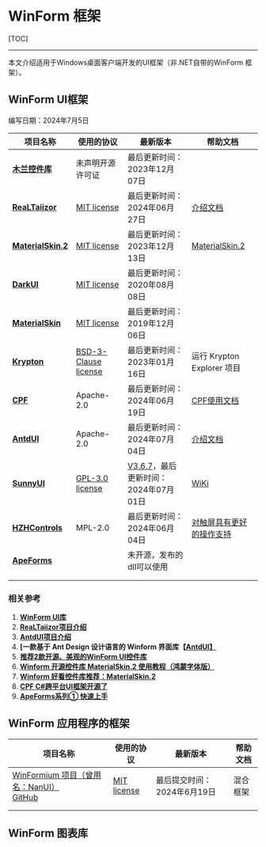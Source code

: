 # WinForm 框架

[TOC]

----

本文介绍适用于Windows桌面客户端开发的UI框架（非.NET自带的WinForm 框架）。

## WinForm UI框架

编写日期：2024年7月5日



| 项目名称                                                     | 使用的协议                                                   | 最新版本                                                     | 帮助文档                                                     |
| ------------------------------------------------------------ | ------------------------------------------------------------ | ------------------------------------------------------------ | ------------------------------------------------------------ |
| [**木兰控件库**](https://gitee.com/tlmbem/hml-develop)       | 未声明开源许可证                                             | 最后更新时间：2023年12月07日                                 |                                                              |
| **[ReaLTaiizor](https://github.com/Taiizor/ReaLTaiizor)**    | [MIT license](https://github.com/Taiizor/ReaLTaiizor#MIT-1-ov-file) | 最后更新时间：2024年06月27日                                 | [介绍文档](https://mp.weixin.qq.com/s/M7gK2krkZ_PoTiRRR_7nDw) |
| **[MaterialSkin.2](https://github.com/PixelKiwi/MaterialSkin)** | [MIT license](https://github.com/PixelKiwi/MaterialSkin#MIT-1-ov-file) | 最后更新时间：2023年12月13日                                 | [MaterialSkin.2](https://www.cnblogs.com/kanoakliu/p/17512479.html) |
| **[DarkUI](https://github.com/RobinPerris/DarkUI)**          | [MIT license](https://github.com/RobinPerris/DarkUI#MIT-1-ov-file) | 最后更新时间：2020年08月08日                                 |                                                              |
| [**MaterialSkin**](https://github.com/IgnaceMaes/MaterialSkin) | [MIT license](https://github.com/IgnaceMaes/MaterialSkin#MIT-1-ov-file) | 最后更新时间：2019年12月06日                                 |                                                              |
| **[Krypton](https://github.com/ComponentFactory/Krypton)**   | [BSD-3-Clause license](https://github.com/ComponentFactory/Krypton#BSD-3-Clause-1-ov-file) | 最后更新时间：2023年01月16日                                 | 运行 Krypton Explorer 项目                                   |
| **[CPF](https://gitee.com/csharpui/CPF)**                    | Apache-2.0                                                   | 最后更新时间：2024年06月19日                                 | [CPF使用文档](http://cpf.cskin.net/Course/#/)                |
| **[AntdUI](https://gitee.com/antdui/AntdUI)**                | Apache-2.0                                                   | 最后更新时间：2024年07月04日                                 | [介绍文档](https://mp.weixin.qq.com/s?__biz=MzIxMTUzNzM5Ng==&mid=2247497234&idx=1&sn=9a8c9024c5af339102f19bc71a4a4e32&scene=21#wechat_redirect) |
| [**SunnyUI**](https://github.com/yhuse/SunnyUI)              | [GPL-3.0 license](https://github.com/yhuse/SunnyUI#GPL-3.0-1-ov-file) | [V3.6.7](https://github.com/yhuse/SunnyUI/releases/tag/V3.6.7)，最后更新时间：2024年07月01日 | [WiKi](https://gitee.com/yhuse/SunnyUI/wikis/pages)          |
| **[HZHControls](https://gitee.com/kwwwvagaa/net_winform_custom_control)** | MPL-2.0                                                      | 最后更新时间：2024年06月04日                                 | [对触屏具有更好的操作支持](http://www.hzhcontrols.com/)      |
| [**ApeForms**](https://www.cnblogs.com/landriesnidis/p/16317260.html) |                                                              | 未开源，发布的dll可以使用                                    |                                                              |
|                                                              |                                                              |                                                              |                                                              |
|                                                              |                                                              |                                                              |                                                              |

### 相关参考

1. [**WinForm UI库**](https://github.com/YSGStudyHards/DotNetGuide/blob/main/docs/DotNet/DotNetProjectPicks.md#winform-ui%E5%BA%93)
2. [**ReaLTaiizor项目介绍**](https://mp.weixin.qq.com/s?__biz=MzIxMTUzNzM5Ng==&mid=2247494908&idx=1&sn=dfa3d6a2eec6c1aa4c9f89efd000c7be&scene=21#wechat_redirect)
3. [**AntdUI项目介绍**](https://mp.weixin.qq.com/s?__biz=MzIxMTUzNzM5Ng==&mid=2247497234&idx=1&sn=9a8c9024c5af339102f19bc71a4a4e32&scene=21#wechat_redirect)
4. **[一款基于 Ant Design 设计语言的 Winform 界面库【[AntdUI】](https://mp.weixin.qq.com/s?__biz=MzIxMTUzNzM5Ng==&mid=2247503181&idx=2&sn=11045f4ee6598f8c196601d06dff3eb6&chksm=96e72b93fbb46bcafebb3ef217a11e6bca64d5a2032c34b0aace1cdd36a4903f75d50cef4533&scene=126&sessionid=1721264675#rd)**
5. [**推荐2款开源、美观的WinForm UI控件库**](https://www.cnblogs.com/Can-daydayup/p/18211642)
6. [**Winform 开源控件库 MaterialSkin.2 使用教程（鸿蒙字体版）**](https://www.cnblogs.com/PixelKiwi/p/17897133.html)
7. [**Winform 好看控件库推荐：MaterialSkin.2**](https://www.cnblogs.com/kanoakliu/p/17512479.html)
8. [**CPF C#跨平台UI框架开源了**](https://www.cnblogs.com/dskin/p/17849896.html)
8. [**ApeForms系列① 快速上手**](https://www.cnblogs.com/landriesnidis/p/16317260.html)



## WinForm 应用程序的框架

| 项目名称                                                     | 使用的协议                                                   | 最新版本                    | 帮助文档 |
| ------------------------------------------------------------ | ------------------------------------------------------------ | --------------------------- | -------- |
| [WinFormium 项目（曾用名：NanUI）](https://gitee.com/dotnetchina/NanUI)<br />[GitHub](https://github.com/XuanchenLin/NanUI) | [MIT license](https://github.com/XuanchenLin/NanUI/?tab=readme-ov-file#MIT-1-ov-file) | 最后提交时间：2024年6月19日 | 混合框架 |
|                                                              |                                                              |                             |          |
|                                                              |                                                              |                             |          |



## WinForm 图表库


